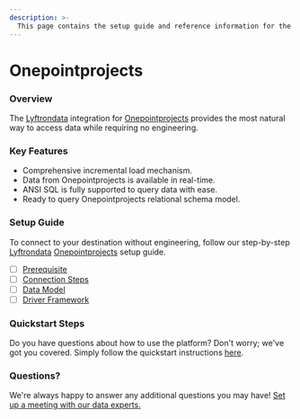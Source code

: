 ```yaml
---
description: >-
  This page contains the setup guide and reference information for the Onepointprojects source connector.
---
```


# Onepointprojects

### Overview

The [Lyftrondata](https://www.lyftrondata.com/) integration for [Onepointprojects](None) provides the most natural way to access data while requiring no engineering.

### Key Features

* Comprehensive incremental load mechanism.
* Data from Onepointprojects is available in real-time.&#x20;
* ANSI SQL is fully supported to query data with ease.
* Ready to query Onepointprojects relational schema model.

### Setup Guide

To connect to your destination without engineering, follow our step-by-step [Lyftrondata](https://www.lyftrondata.com/)  [Onepointprojects](None) setup guide.

* [ ] [Prerequisite](prerequisite.md)
* [ ] [Connection Steps](connection-steps.md)
* [ ] [Data Model](data-model/erd.md)
* [ ] [Driver Framework](driver-framework/)

### Quickstart Steps

Do you have questions about how to use the platform? Don't worry; we've got you covered. Simply follow the quickstart instructions [here](../README.md).

### Questions? <a href="#questions" id="questions"></a>

We're always happy to answer any additional questions you may have! [Set up a meeting with our data experts.](https://www.lyftrondata.com/book-a-meeting/)

